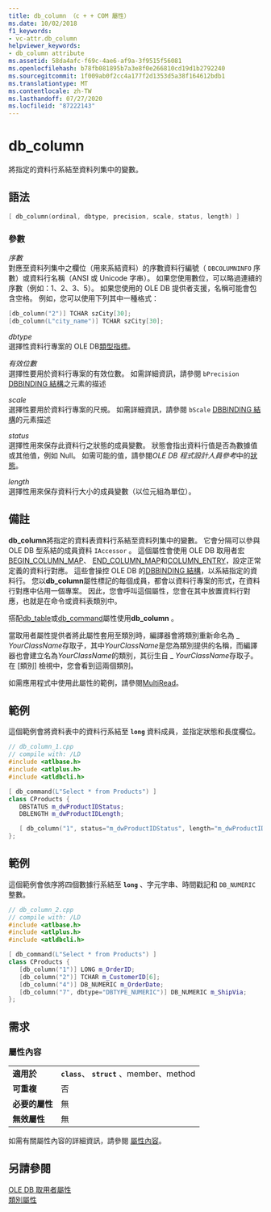 ```yaml
---
title: db_column （c + + COM 屬性）
ms.date: 10/02/2018
f1_keywords:
- vc-attr.db_column
helpviewer_keywords:
- db_column attribute
ms.assetid: 58da4afc-f69c-4ae6-af9a-3f9515f56081
ms.openlocfilehash: b78fb081895b7a3e8f0e266810cd19d1b2792240
ms.sourcegitcommit: 1f009ab0f2cc4a177f2d1353d5a38f164612bdb1
ms.translationtype: MT
ms.contentlocale: zh-TW
ms.lasthandoff: 07/27/2020
ms.locfileid: "87222143"
---
```

# <a name="db_column"></a>db_column

將指定的資料行系結至資料列集中的變數。

## <a name="syntax"></a>語法

```cpp
[ db_column(ordinal, dbtype, precision, scale, status, length) ]
```

### <a name="parameters"></a>參數

*序數*<br/>
對應至資料列集中之欄位（用來系結資料）的序數資料行編號（ `DBCOLUMNINFO` 序數）或資料行名稱（ANSI 或 Unicode 字串）。 如果您使用數位，可以略過連續的序數（例如：1、2、3、5）。 如果您使用的 OLE DB 提供者支援，名稱可能會包含空格。 例如，您可以使用下列其中一種格式：

```cpp
[db_column("2")] TCHAR szCity[30];
[db_column(L"city_name")] TCHAR szCity[30];
```

*dbtype*<br/>
選擇性資料行專案的 OLE DB[類型指標](/previous-versions/windows/desktop/ms711251(v=vs.85))。

*有效位數*<br/>
選擇性要用於資料行專案的有效位數。 如需詳細資訊，請參閱 `bPrecision` [DBBINDING 結構](/previous-versions/windows/desktop/ms716845(v=vs.85))之元素的描述

*scale*<br/>
選擇性要用於資料行專案的尺規。 如需詳細資訊，請參閱 `bScale` [DBBINDING 結構](/previous-versions/windows/desktop/ms716845(v=vs.85))的元素描述

*status*<br/>
選擇性用來保存此資料行之狀態的成員變數。 狀態會指出資料行值是否為數據值或其他值，例如 Null。 如需可能的值，請參閱*OLE DB 程式設計人員參考*中的[狀態](/previous-versions/windows/desktop/ms722617(v=vs.85))。

*length*<br/>
選擇性用來保存資料行大小的成員變數（以位元組為單位）。

## <a name="remarks"></a>備註

**db_column**將指定的資料表資料行系結至資料列集中的變數。 它會分隔可以參與 OLE DB 型系結的成員資料 `IAccessor` 。 這個屬性會使用 OLE DB 取用者宏[BEGIN_COLUMN_MAP](../../data/oledb/begin-column-map.md)、 [END_COLUMN_MAP](../../data/oledb/end-column-map.md)和[COLUMN_ENTRY](../../data/oledb/column-entry.md)，設定正常定義的資料行對應。 這些會操控 OLE DB 的[DBBINDING 結構](/previous-versions/windows/desktop/ms716845(v=vs.85))，以系結指定的資料行。 您以**db_column**屬性標記的每個成員，都會以資料行專案的形式，在資料行對應中佔用一個專案。 因此，您會呼叫這個屬性，您會在其中放置資料行對應，也就是在命令或資料表類別中。

搭配[db_table](db-table.md)或[db_command](db-command.md)屬性使用**db_column** 。

當取用者屬性提供者將此屬性套用至類別時，編譯器會將類別重新命名為 \_ *YourClassName*存取子，其中*YourClassName*是您為類別提供的名稱，而編譯器也會建立名為*YourClassName*的類別，其衍生自 \_ *YourClassName*存取子。  在 [類別] 檢視中，您會看到這兩個類別。

如需應用程式中使用此屬性的範例，請參閱[MultiRead](https://github.com/Microsoft/VCSamples/tree/master/VC2010Samples/ATL/OLEDB/Consumer)。

## <a name="example"></a>範例

這個範例會將資料表中的資料行系結至 **`long`** 資料成員，並指定狀態和長度欄位。

```cpp
// db_column_1.cpp
// compile with: /LD
#include <atlbase.h>
#include <atlplus.h>
#include <atldbcli.h>

[ db_command(L"Select * from Products") ]
class CProducts {
   DBSTATUS m_dwProductIDStatus;
   DBLENGTH m_dwProductIDLength;

   [ db_column("1", status="m_dwProductIDStatus", length="m_dwProductIDLength") ] LONG m_ProductID;
};
```

## <a name="example"></a>範例

這個範例會依序將四個數據行系結至 **`long`** 、字元字串、時間戳記和 `DB_NUMERIC` 整數。

```cpp
// db_column_2.cpp
// compile with: /LD
#include <atlbase.h>
#include <atlplus.h>
#include <atldbcli.h>

[ db_command(L"Select * from Products") ]
class CProducts {
   [db_column("1")] LONG m_OrderID;
   [db_column("2")] TCHAR m_CustomerID[6];
   [db_column("4")] DB_NUMERIC m_OrderDate;
   [db_column("7", dbtype="DBTYPE_NUMERIC")] DB_NUMERIC m_ShipVia;
};
```

## <a name="requirements"></a>需求

### <a name="attribute-context"></a>屬性內容

|||
|-|-|
|**適用於**|**`class`**、 **`struct`** 、member、method|
|**可重複**|否|
|**必要的屬性**|無|
|**無效屬性**|無|

如需有關屬性內容的詳細資訊，請參閱 [屬性內容](cpp-attributes-com-net.md#contexts)。

## <a name="see-also"></a>另請參閱

[OLE DB 取用者屬性](ole-db-consumer-attributes.md)<br/>
[類別屬性](class-attributes.md)
